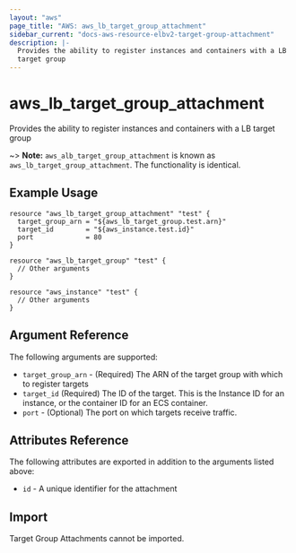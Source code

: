 ```yaml
---
layout: "aws"
page_title: "AWS: aws_lb_target_group_attachment"
sidebar_current: "docs-aws-resource-elbv2-target-group-attachment"
description: |-
  Provides the ability to register instances and containers with a LB
  target group
---
```


# aws_lb_target_group_attachment

Provides the ability to register instances and containers with a LB
target group

~> **Note:** `aws_alb_target_group_attachment` is known as `aws_lb_target_group_attachment`. The functionality is identical.

## Example Usage

```hcl
resource "aws_lb_target_group_attachment" "test" {
  target_group_arn = "${aws_lb_target_group.test.arn}"
  target_id        = "${aws_instance.test.id}"
  port             = 80
}

resource "aws_lb_target_group" "test" {
  // Other arguments
}

resource "aws_instance" "test" {
  // Other arguments
}
```

## Argument Reference

The following arguments are supported:

* `target_group_arn` - (Required) The ARN of the target group with which to register targets
* `target_id` (Required) The ID of the target. This is the Instance ID for an instance, or the container ID for an ECS container.
* `port` - (Optional) The port on which targets receive traffic.

## Attributes Reference

The following attributes are exported in addition to the arguments listed above:

* `id` - A unique identifier for the attachment

## Import

Target Group Attachments cannot be imported.

